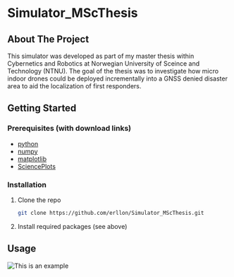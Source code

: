 # Simulator_MScThesis

<!-- PROJECT SHIELDS -->
<!--
*** I'm using markdown "reference style" links for readability.
*** Reference links are enclosed in brackets [ ] instead of parentheses ( ).
*** See the bottom of this document for the declaration of the reference variables
*** for contributors-url, forks-url, etc. This is an optional, concise syntax you may use.
*** https://www.markdownguide.org/basic-syntax/#referenc
e-style-links
-->

<!-- ABOUT THE PROJECT -->
## About The Project
This simulator was developed as part of my master thesis within Cybernetics and Robotics at Norwegian University of Sceince and Technology (NTNU). The goal of the thesis was to investigate how micro indoor drones could be deployed incrementally into a GNSS denied disaster area to aid the localization of first responders.

<!-- GETTING STARTED -->
## Getting Started

### Prerequisites (with download links)
* [python](https://www.python.org/downloads/)
* [numpy](https://pypi.org/project/numpy/)
* [matplotlib](https://pypi.org/project/matplotlib/)
* [SciencePlots](https://pypi.org/project/SciencePlots/)

### Installation

1. Clone the repo
   ```sh
   git clone https://github.com/erllon/Simulator_MScThesis.git
   ```
2. Install required packages (see above)

<!-- USAGE EXAMPLES -->
## Usage
![This is an example](https://github.com/erllon/Simulator_MScThesis/blob/master/deployment_comp_uniform_large_cR_15_drones_3_correct_annotations_wo_labelbox2.png?raw=true)
